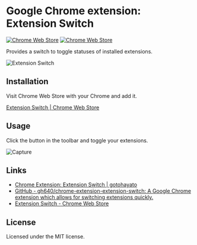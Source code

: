 # Google Chrome extension: Extension Switch

[![Chrome Web Store](https://img.shields.io/chrome-web-store/d/gnphfcibcphlpedmaccolafjonmckcdn.svg)](https://chrome.google.com/webstore/detail/extension-switch/gnphfcibcphlpedmaccolafjonmckcdn) [![Chrome Web Store](https://img.shields.io/chrome-web-store/rating/gnphfcibcphlpedmaccolafjonmckcdn.svg)](https://chrome.google.com/webstore/detail/extension-switch/gnphfcibcphlpedmaccolafjonmckcdn)

Provides a switch to toggle statuses of installed extensions.

![Extension Switch](https://raw.githubusercontent.com/gh640/chrome-extension-extension-switch/master/assets/tile920x680.png)


## Installation

Visit Chrome Web Store with your Chrome and add it.

[Extension Switch | Chrome Web Store](https://chrome.google.com/webstore/detail/extension-switch/gnphfcibcphlpedmaccolafjonmckcdn)

## Usage

Click the button in the toolbar and toggle your extensions.

![Capture](https://raw.githubusercontent.com/gh640/chrome-extension-extension-switch/master/assets/capture.gif)


## Links

- [Chrome Extension: Extension Switch | gotohayato](https://gotohayato.com/work/chrome-extension-switch)
- [GitHub - gh640/chrome-extension-extension-switch: A Google Chrome extension which allows for switching extensions quickly.](https://github.com/gh640/chrome-extension-extension-switch)
- [Extension Switch - Chrome Web Store](https://chrome.google.com/webstore/detail/extension-switch/gnphfcibcphlpedmaccolafjonmckcdn)


## License

Licensed under the MIT license.
